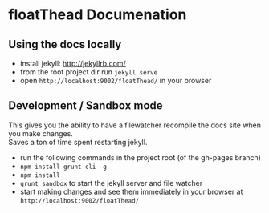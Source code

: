 floatThead Documenation
==========

## Using the docs locally

  - install jekyll: http://jekyllrb.com/
  - from the root project dir run `jekyll serve`
  - open `http://localhost:9002/floatThead/` in your browser

## Development / Sandbox mode

This gives you the ability to have a filewatcher recompile the docs site when you make changes.  
Saves a ton of time spent restarting jekyll. 

  - run the following commands in the project root (of the gh-pages branch)
  - `npm install grunt-cli -g`
  - `npm install` 
  - `grunt sandbox` to start the jekyll server and file watcher
  - start making changes and see them immediately in your browser at `http://localhost:9002/floatThead/`

